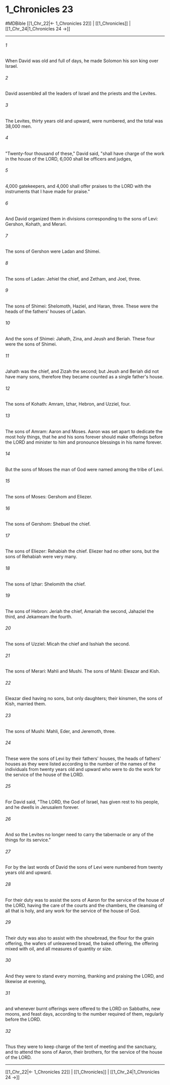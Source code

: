 # 1_Chronicles 23
#MDBible
[[1_Chr_22|← 1_Chronicles 22]] | [[1_Chronicles]] | [[1_Chr_24|1_Chronicles 24 →]]

***

###### 1 
When David was old and full of days, he made Solomon his son king over Israel. 

###### 2 
David assembled all the leaders of Israel and the priests and the Levites. 

###### 3 
The Levites, thirty years old and upward, were numbered, and the total was 38,000 men. 

###### 4 
"Twenty-four thousand of these," David said, "shall have charge of the work in the house of the LORD, 6,000 shall be officers and judges, 

###### 5 
4,000 gatekeepers, and 4,000 shall offer praises to the LORD with the instruments that I have made for praise." 

###### 6 
And David organized them in divisions corresponding to the sons of Levi: Gershon, Kohath, and Merari. 

###### 7 
The sons of Gershon were Ladan and Shimei. 

###### 8 
The sons of Ladan: Jehiel the chief, and Zetham, and Joel, three. 

###### 9 
The sons of Shimei: Shelomoth, Haziel, and Haran, three. These were the heads of the fathers' houses of Ladan. 

###### 10 
And the sons of Shimei: Jahath, Zina, and Jeush and Beriah. These four were the sons of Shimei. 

###### 11 
Jahath was the chief, and Zizah the second; but Jeush and Beriah did not have many sons, therefore they became counted as a single father's house. 

###### 12 
The sons of Kohath: Amram, Izhar, Hebron, and Uzziel, four. 

###### 13 
The sons of Amram: Aaron and Moses. Aaron was set apart to dedicate the most holy things, that he and his sons forever should make offerings before the LORD and minister to him and pronounce blessings in his name forever. 

###### 14 
But the sons of Moses the man of God were named among the tribe of Levi. 

###### 15 
The sons of Moses: Gershom and Eliezer. 

###### 16 
The sons of Gershom: Shebuel the chief. 

###### 17 
The sons of Eliezer: Rehabiah the chief. Eliezer had no other sons, but the sons of Rehabiah were very many. 

###### 18 
The sons of Izhar: Shelomith the chief. 

###### 19 
The sons of Hebron: Jeriah the chief, Amariah the second, Jahaziel the third, and Jekameam the fourth. 

###### 20 
The sons of Uzziel: Micah the chief and Isshiah the second. 

###### 21 
The sons of Merari: Mahli and Mushi. The sons of Mahli: Eleazar and Kish. 

###### 22 
Eleazar died having no sons, but only daughters; their kinsmen, the sons of Kish, married them. 

###### 23 
The sons of Mushi: Mahli, Eder, and Jeremoth, three. 

###### 24 
These were the sons of Levi by their fathers' houses, the heads of fathers' houses as they were listed according to the number of the names of the individuals from twenty years old and upward who were to do the work for the service of the house of the LORD. 

###### 25 
For David said, "The LORD, the God of Israel, has given rest to his people, and he dwells in Jerusalem forever. 

###### 26 
And so the Levites no longer need to carry the tabernacle or any of the things for its service." 

###### 27 
For by the last words of David the sons of Levi were numbered from twenty years old and upward. 

###### 28 
For their duty was to assist the sons of Aaron for the service of the house of the LORD, having the care of the courts and the chambers, the cleansing of all that is holy, and any work for the service of the house of God. 

###### 29 
Their duty was also to assist with the showbread, the flour for the grain offering, the wafers of unleavened bread, the baked offering, the offering mixed with oil, and all measures of quantity or size. 

###### 30 
And they were to stand every morning, thanking and praising the LORD, and likewise at evening, 

###### 31 
and whenever burnt offerings were offered to the LORD on Sabbaths, new moons, and feast days, according to the number required of them, regularly before the LORD. 

###### 32 
Thus they were to keep charge of the tent of meeting and the sanctuary, and to attend the sons of Aaron, their brothers, for the service of the house of the LORD. 

***

[[1_Chr_22|← 1_Chronicles 22]] | [[1_Chronicles]] | [[1_Chr_24|1_Chronicles 24 →]]
